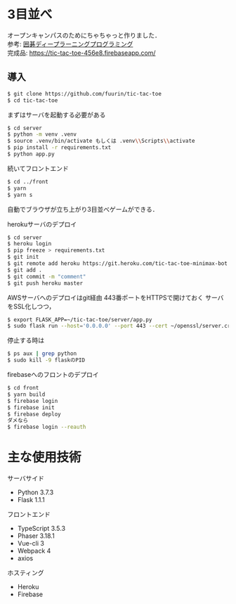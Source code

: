 # 3目並べ
オープンキャンパスのためにちゃちゃっと作りました．  
参考: [囲碁ディープラーニングプログラミング](https://www.amazon.co.jp/dp/B07RW5NN1D/ref=dp-kindle-redirect?_encoding=UTF8&btkr=1)  
完成品: https://tic-tac-toe-456e8.firebaseapp.com/

## 導入
``` bash
$ git clone https://github.com/fuurin/tic-tac-toe
$ cd tic-tac-toe
```

まずはサーバを起動する必要がある
``` bash
$ cd server
$ python -m venv .venv
$ source .venv/bin/activate もしくは .venv\\Scripts\\activate
$ pip install -r requirements.txt
$ python app.py
```
  
続いてフロントエンド  
``` bash
$ cd ../front
$ yarn
$ yarn s
```
  
自動でブラウザが立ち上がり3目並べゲームができる．  


herokuサーバのデプロイ  
``` bash
$ cd server
$ heroku login
$ pip freeze > requirements.txt
$ git init
$ git remote add heroku https://git.heroku.com/tic-tac-toe-minimax-bot.git
$ git add .
$ git commit -m "comment"
$ git push heroku master
```

AWSサーバへのデプロイはgit経由
443番ポートをHTTPSで開けておく
サーバをSSL化しつつ，
``` bash
$ export FLASK_APP=~/tic-tac-toe/server/app.py
$ sudo flask run --host='0.0.0.0' --port 443 --cert ~/openssl/server.crt --key ~/openssl/server.key --with-threads --no-debugger &
```

停止する時は
``` bash
$ ps aux | grep python
$ sudo kill -9 flaskのPID
```

firebaseへのフロントのデプロイ
``` bash
$ cd front
$ yarn build
$ firebase login
$ firebase init
$ firebase deploy
ダメなら
$ firebase login --reauth
```

# 主な使用技術
サーバサイド  
- Python 3.7.3
- Flask 1.1.1
  
フロントエンド  
- TypeScript 3.5.3
- Phaser 3.18.1
- Vue-cli 3
- Webpack 4
- axios
  
ホスティング  
- Heroku
- Firebase